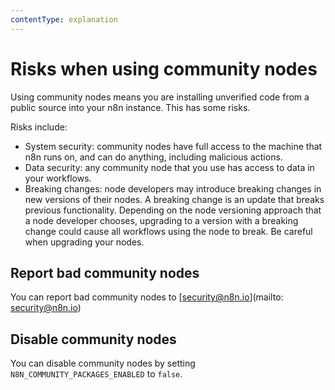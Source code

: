 ```yaml
---
contentType: explanation
---
```


# Risks when using community nodes

Using community nodes means you are installing unverified code from a public source into your n8n instance. This has some risks.

Risks include:

* System security: community nodes have full access to the machine that n8n runs on, and can do anything, including malicious actions.
* Data security: any community node that you use has access to data in your workflows.
* Breaking changes: node developers may introduce breaking changes in new versions of their nodes. A breaking change is an update that breaks previous functionality. Depending on the node versioning approach that a node developer chooses, upgrading to a version with a breaking change could cause all workflows using the node to break. Be careful when upgrading your nodes.

## Report bad community nodes

<!-- vale off -->

You can report bad community nodes to [security@n8n.io](mailto: security@n8n.io)

<!-- vale on -->

## Disable community nodes

You can disable community nodes by setting `N8N_COMMUNITY_PACKAGES_ENABLED` to `false`.
